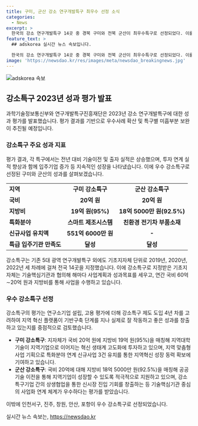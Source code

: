 ```yaml
---
title: 구미, 군산 강소 연구개발특구 최우수 선정 소식
categories:
  - News
excerpt: >
  한국의 강소 연구개발특구 14곳 중 경북 구미와 전북 군산이 최우수특구로 선정되었다. 이를 토대로 향후 우수사례 확산과 미흡부분 보완을 위한 계획이 수립되었다. 이번 평가에서는 전체 특구에서 기술이전, 출자 실적 상승과 투자 연계 실적 향상 등이 확인되었으며, 구미와 군산 특구가 주요 성과를 거뒀다. 또한 인천서구, 진주, 창원, 안산, 포항도 우수특구로 선정되었다. 과학기술정보통신부는 이러한 결과를 토대로 앞으로의 사업 성과 향상을 위해 다양한 활동을 전개할 예정이다.
feature_text: >
  ## adskorea 실시간 뉴스 속보입니다.

  한국의 강소 연구개발특구 14곳 중 경북 구미와 전북 군산이 최우수특구로 선정되었다. 이를 토대로 향후 우수사례 확산과 미흡부분 보완을 위한 계획이 수립되었다. 이번 평가에서는 전체 특구에서 기술이전, 출자 실적 상승과 투자 연계 실적 향상 등이 확인되었으며, 구미와 군산 특구가 주요 성과를 거뒀다. 또한 인천서구, 진주, 창원, 안산, 포항도 우수특구로 선정되었다. 과학기술정보통신부는 이러한 결과를 토대로 앞으로의 사업 성과 향상을 위해 다양한 활동을 전개할 예정이다.
image: 'https://newsdao.kr/res/images/meta/newsdao_breakingnews.jpg'
---
```


<p><img src="https://newsdao.kr/res/images/meta/newsdao_breakingnews.jpg" alt="adskorea 속보" /></p>

<h2 data-ke-size="size26">강소특구 2023년 성과 평가 발표</h2>

<p data-ke-size="size16">과학기술정보통신부와 연구개발특구진흥재단은 2023년 강소 연구개발특구에 대한 성과 평가를 발표했습니다. 평가 결과를 기반으로 우수사례 확산 및 특구별 미흡부분 보완이 추진될 예정입니다.</p>

<h3>강소특구 주요 성과 지표</h3>

<p data-ke-size="size16">평가 결과, 각 특구에서는 전년 대비 기술이전 및 출자 실적은 상승했으며, 투자 연계 실적 향상과 함께 입주기업 증가 등 지속적인 성장을 나타냈습니다. 이에 우수 강소특구로 선정된 구미와 군산의 성과를 살펴보겠습니다.</p>

<table>
  <tr>
    <td><b>지역</b></td>
    <td style="text-align: center; height: 17px;"><b>구미 강소특구</b></td>
    <td style="text-align: center; height: 17px;"><b>군산 강소특구</b></td>
  </tr>
  <tr>
    <td><b>국비</b></td>
    <td style="text-align: center; height: 17px;"><b>20억 원</b></td>
    <td style="text-align: center; height: 17px;"><b>20억 원</b></td>
  </tr>
  <tr>
    <td><b>지방비</b></td>
    <td style="text-align: center; height: 17px;"><b>19억 원(95%)</b></td>
    <td style="text-align: center; height: 17px;"><b>18억 5000만 원(92.5%)</b></td>
  </tr>
  <tr>
    <td><b>특화분야</b></td>
    <td style="text-align: center; height: 17px;"><b>스마트 제조시스템</b></td>
    <td style="text-align: center; height: 17px;"><b>친환경 전기차 부품소재</b></td>
  </tr>
  <tr>
    <td><b>신규사업 유치액</b></td>
    <td style="text-align: center; height: 17px;"><b>551억 6000만 원</b></td>
    <td style="text-align: center; height: 17px;"><b>-</b></td>
  </tr>
  <tr>
    <td><b>특급 입주기관 만족도</b></td>
    <td style="text-align: center; height: 17px;"><b>달성</b></td>
    <td style="text-align: center; height: 17px;"><b>달성</b></td>
  </tr>
</table>

<p data-ke-size="size16">강소특구는 기존 5대 광역 연구개발특구 외에도 기초지자체 단위로 2019년, 2020년, 2022년 세 차례에 걸쳐 전국 14곳을 지정했습니다. 이에 강소특구로 지정받은 기초지자체는 기술핵심기관과 협의해 해마다 사업계획과 성과목표를 세우고, 연간 국비 60억∼20억 원과 지방비를 통해 사업을 수행하고 있습니다.</p>

<h3>우수 강소특구 선정</h3>

<p data-ke-size="size16">강소특구의 평가는 연구소기업 설립, 고용 평가에 더해 강소특구 제도 도입 4년 차를 고려하여 지역 혁신 플랫폼이 기반구축 단계를 지나 실제로 잘 작동하고 좋은 성과를 창출하고 있는지를 중점적으로 검토했습니다.</p>

<ul>
  <li><b>구미 강소특구</b>: 지자체가 국비 20억 원에 지방비 19억 원(95%)을 매칭해 지역대학 기술이 지역기업으로 이어지는 혁신 생태계 고도화에 투자하고 있으며, 지역 맞춤형 사업 기획으로 특화분야 연계 신규사업 3건 유치를 통한 지역혁신 성장 동력 확보에 기여하고 있습니다.</li>
  <li><b>군산 강소특구</b>: 국비 20억에 대해 지방비 18억 5000만 원(92.5%)을 매칭해 공공기술 이전을 통해 지역기업이 성장할 수 있도록 적극적으로 지원하고 있으며, 강소특구기업 간의 상생협업을 통한 신시장 진입 기회를 창출하는 등 기술핵심기관 중심의 사업화 연계 체계가 우수하다는 평가를 받았습니다.</li>
</ul>

<p data-ke-size="size16">이밖에 인천서구, 진주, 창원, 안산, 포항이 우수 강소특구로 선정되었습니다.</p>
실시간 뉴스 속보는, <a href="https://newsdao.kr" rel="dofollow">https://newsdao.kr</a>


